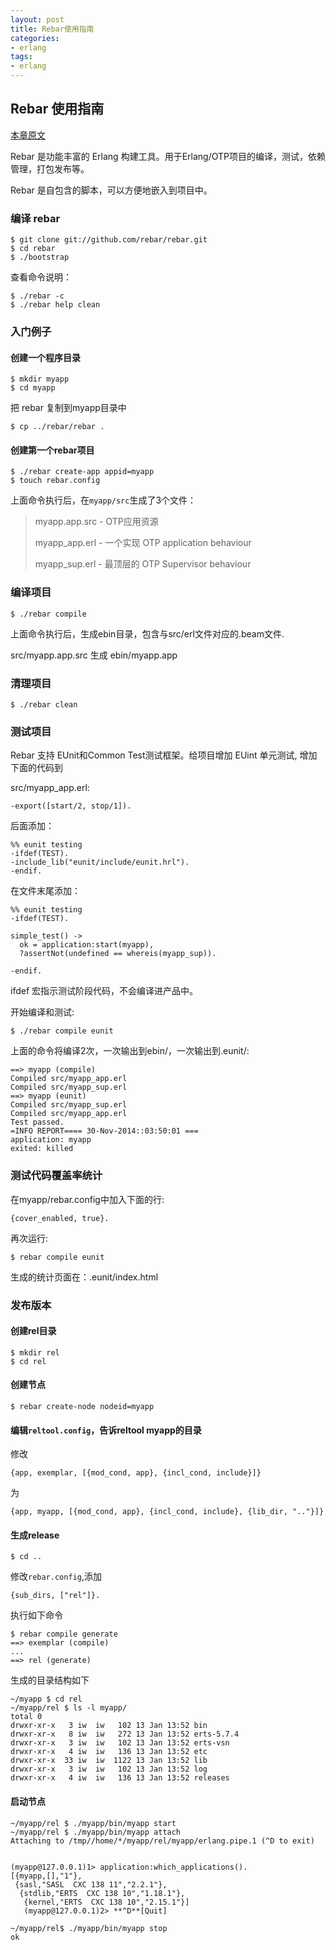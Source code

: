 ```yaml
---
layout: post
title: Rebar使用指南
categories:
- erlang
tags:
- erlang
---
```

## Rebar 使用指南


[本章原文](https://github.com/rebar/rebar/wiki/Getting-started)

Rebar 是功能丰富的 Erlang 构建工具。用于Erlang/OTP项目的编译，测试，依赖管理，打包发布等。

Rebar 是自包含的脚本，可以方便地嵌入到项目中。

### 编译 rebar

```
$ git clone git://github.com/rebar/rebar.git
$ cd rebar
$ ./bootstrap
```

查看命令说明：

```
$ ./rebar -c
$ ./rebar help clean
```
### 入门例子

#### 创建一个程序目录

```
$ mkdir myapp
$ cd myapp
```
把 rebar 复制到myapp目录中

```
$ cp ../rebar/rebar .
```
#### 创建第一个rebar项目

```
$ ./rebar create-app appid=myapp
$ touch rebar.config
```
上面命令执行后，在```myapp/src```生成了3个文件：

> myapp.app.src - OTP应用资源
> 
> myapp_app.erl - 一个实现 OTP application behaviour
> 
> myapp_sup.erl - 最顶层的 OTP Supervisor behaviour

### 编译项目

```
$ ./rebar compile
```
上面命令执行后，生成ebin目录，包含与src/erl文件对应的.beam文件.

src/myapp.app.src 生成 ebin/myapp.app

### 清理项目

```
$ ./rebar clean
```
### 测试项目

Rebar 支持 EUnit和Common Test测试框架。给项目增加 EUint 单元测试,  增加下面的代码到

src/myapp_app.erl:

```
-export([start/2, stop/1]). 
```
后面添加：

```
%% eunit testing
-ifdef(TEST).
-include_lib("eunit/include/eunit.hrl").
-endif.
```
在文件末尾添加：

```
%% eunit testing
-ifdef(TEST).

simple_test() ->
  ok = application:start(myapp),
  ?assertNot(undefined == whereis(myapp_sup)).

-endif.
```
ifdef 宏指示测试阶段代码，不会编译进产品中。

开始编译和测试:

```
$ ./rebar compile eunit
```

上面的命令将编译2次，一次输出到ebin/，一次输出到.eunit/:

```
==> myapp (compile)
Compiled src/myapp_app.erl
Compiled src/myapp_sup.erl
==> myapp (eunit)
Compiled src/myapp_sup.erl
Compiled src/myapp_app.erl
Test passed.
=INFO REPORT==== 30-Nov-2014::03:50:01 ===
application: myapp
exited: killed
```

### 测试代码覆盖率统计

在myapp/rebar.config中加入下面的行:

```
{cover_enabled, true}.
```
再次运行:

```
$ rebar compile eunit
```
生成的统计页面在：.eunit/index.html


### 发布版本

#### 创建rel目录

```
$ mkdir rel
$ cd rel
```
#### 创建节点

```
$ rebar create-node nodeid=myapp
```


#### 编辑```reltool.config```，告诉reltool myapp的目录

修改

```
{app, exemplar, [{mod_cond, app}, {incl_cond, include}]}
```
为

```
{app, myapp, [{mod_cond, app}, {incl_cond, include}, {lib_dir, ".."}]}
```

#### 生成release

```
$ cd ..
```
修改```rebar.config```,添加

```
{sub_dirs, ["rel"]}.
```

执行如下命令

```
$ rebar compile generate
==> exemplar (compile)
...
==> rel (generate)
```

生成的目录结构如下

```
~/myapp $ cd rel
~/myapp/rel $ ls -l myapp/
total 0
drwxr-xr-x   3 iw  iw   102 13 Jan 13:52 bin
drwxr-xr-x   8 iw  iw   272 13 Jan 13:52 erts-5.7.4
drwxr-xr-x   3 iw  iw   102 13 Jan 13:52 erts-vsn
drwxr-xr-x   4 iw  iw   136 13 Jan 13:52 etc
drwxr-xr-x  33 iw  iw  1122 13 Jan 13:52 lib
drwxr-xr-x   3 iw  iw   102 13 Jan 13:52 log
drwxr-xr-x   4 iw  iw   136 13 Jan 13:52 releases
```

#### 启动节点

```
~/myapp/rel $ ./myapp/bin/myapp start
~/myapp/rel $ ./myapp/bin/myapp attach
Attaching to /tmp//home/*/myapp/rel/myapp/erlang.pipe.1 (^D to exit)


(myapp@127.0.0.1)1> application:which_applications().
[{myapp,[],"1"},
 {sasl,"SASL  CXC 138 11","2.2.1"},
  {stdlib,"ERTS  CXC 138 10","1.18.1"},
   {kernel,"ERTS  CXC 138 10","2.15.1"}]
   (myapp@127.0.0.1)2> **^D**[Quit]
   
~/myapp/rel$ ./myapp/bin/myapp stop
ok
```





